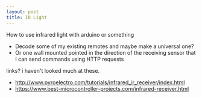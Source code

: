 ```yaml
---
layout: post
title: IR Light
---
```


How to use infrared light with arduino or something

- Decode some of my existing remotes and maybe make a universal one?
- Or one wall mounted pointed in the direction of the receiving sensor that I can send commands using HTTP requests

links? i haven't looked much at these.
- http://www.pyroelectro.com/tutorials/infrared_ir_receiver/index.html
- https://www.best-microcontroller-projects.com/infrared-receiver.html
